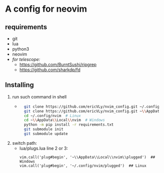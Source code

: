 # A config for neovim

## requirements
- git
- lua
- python3
- neovim
- *for telescope:*
    - https://github.com/BurntSushi/ripgrep
    - https://github.com/sharkdp/fd

## Installing
1. run such command in shell
    - ``` sh
        git clone https://github.com/ericVLy/nvim_config.git ~/.config/nvim  # Linux
        git clone https://github.com/ericVLy/nvim_config.git ~\\AppData\\Local\\nvim  # Windows
        cd ~/.config/nvim  # Linux
        cd ~\\AppData\\Local\\nvim  # Windows
        python -m pip install -r requirements.txt
        git submodule init
        git submodule update
        ```
2. switch path:
    - lua/plugs.lua line 2 or 3:
        ```
        vim.call('plug#begin', '~\\AppData\\Local\\nvim\\plugged')  ## Windows
        vim.call('plug#begin', '~/.config/nvim/plugged')  ## Linux
        ```